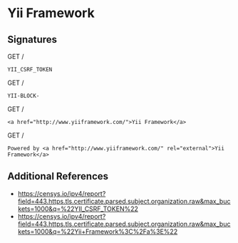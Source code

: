 # Yii Framework

## Signatures

GET /

```
YII_CSRF_TOKEN
```

GET /

```
YII-BLOCK-
```

GET /

```
<a href="http://www.yiiframework.com/">Yii Framework</a>
```

GET /

```
Powered by <a href="http://www.yiiframework.com/" rel="external">Yii Framework</a>
```

## Additional References

- https://censys.io/ipv4/report?field=443.https.tls.certificate.parsed.subject.organization.raw&max_buckets=1000&q=%22YII_CSRF_TOKEN%22
- https://censys.io/ipv4/report?field=443.https.tls.certificate.parsed.subject.organization.raw&max_buckets=1000&q=%22Yii+Framework%3C%2Fa%3E%22